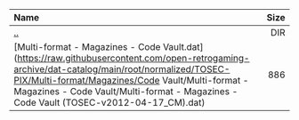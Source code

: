 |Name|Size|
|:---|---:|
|[..](../index.html)|DIR|
|[Multi-format - Magazines - Code Vault.dat](https://raw.githubusercontent.com/open-retrogaming-archive/dat-catalog/main/root/normalized/TOSEC-PIX/Multi-format/Magazines/Code Vault/Multi-format - Magazines - Code Vault/Multi-format - Magazines - Code Vault (TOSEC-v2012-04-17_CM).dat)|886|
